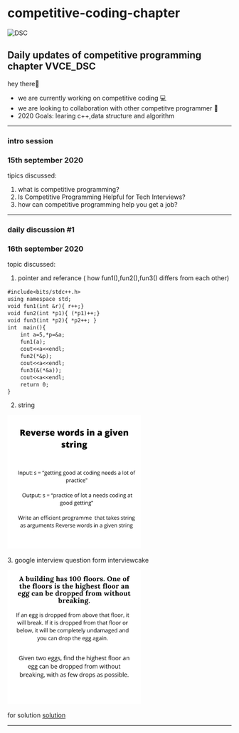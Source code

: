  
# competitive-coding-chapter 
![DSC](https://pbs.twimg.com/profile_images/1126128072523231232/GxX-zWIR_400x400.jpg)

## Daily updates of competitive programming chapter VVCE_DSC
hey there👋
- we are currently working on competitive coding 💻
- we are looking to collaboration with other competitve programmer 🙋‍ 
- 2020 Goals: learing c++,data structure and algorithm 


------
### intro session 
### 15th september 2020
tipics discussed:
 1. what is competitive programming? 
 2. Is Competitive Programming Helpful for Tech Interviews?
 3. how can competitive programming help you get a job?
 
 
--------
### daily discussion #1
###  16th september 2020
topic discussed:
1. pointer and referance 
    ( how fun1(),fun2(),fun3() differs from each other)
``` 
#include<bits/stdc++.h>
using namespace std;
void fun1(int &r){ r++;}
void fun2(int *p1){ (*p1)++;}
void fun3(int *p2){	*p2++; }
int  main(){
	int a=5,*p=&a; 
	fun1(a);
	cout<<a<<endl;
	fun2(*&p);
	cout<<a<<endl;
	fun3(&(*&a));
	cout<<a<<endl;
	return 0;
} 
``` 
2. string 
<p>
  <img width="300" height="300" src="https://raw.githubusercontent.com/HruthikBM/competitive-coding-chapter/master/image/sting1.png">
</p>
3. google interview question form interviewcake
<p>
   <img width="300" height="300" src="https://raw.githubusercontent.com/HruthikBM/competitive-coding-chapter/master/image/googleint.png">
</p>

   for solution [solution](https://github.com/HruthikBM/competitive-coding-chapter/blob/master/day%231/q1%20solution.txt)
 
-----
